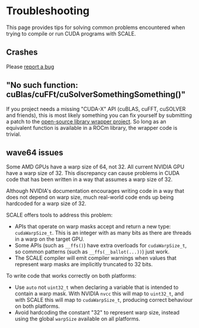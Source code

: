 # Troubleshooting

This page provides tips for solving common problems encountered when trying 
to compile or run CUDA programs with SCALE.

## Crashes

Please [report a bug](../contact/report-a-bug.md)

## "No such function: cuBlas/cuFFt/cuSolverSomethingSomething()"

If you project needs a missing "CUDA-X" API (cuBLAS, cuFFT, cuSOLVER and
friends), this is most likely something you can fix yourself by submitting a
patch to the [open-source library wrapper project](https://github.com/spectral-compute/scale-library-wrappers).
So long as an equivalent function is available in a ROCm library, the wrapper
code is trivial.

## wave64 issues

Some AMD GPUs have a warp size of 64, not 32. All current NVIDIA GPU have a 
warp size of 32. This discrepancy can cause problems in CUDA code that has 
been written in a way that assumes a warp size of 32.

Although NVIDIA's documentation encourages writing code in a way that does 
not depend on warp size, much real-world code ends up being hardcoded for a warp
size of 32.

SCALE offers tools to address this problem:

- APIs that operate on warp masks accept and return a new type: 
  `cudaWarpSize_t`. This is an integer with as many bits as there are 
  threads in a warp on the target GPU.
- Some APIs (such as `__ffs()`) have extra overloads for `cudaWarpSize_t`, so
  common patterns (such as `__ffs(__ballot(...))`) just work.
- The SCALE compiler will emit compiler warnings when values that represent 
  warp masks are implicitly truncated to 32 bits.

To write code that works correctly on both platforms:

- Use `auto` not `uint32_t` when declaring a variable that is intended to 
  contain a warp mask. With NVIDIA `nvcc` this will map to `uint32_t`, and 
  with SCALE this will map to `cudaWarpSize_t`, producing correct behaviour 
  on both platforms.
- Avoid hardcoding the constant "32" to represent warp size, instead using 
  the global `warpSize` available on all platforms.
